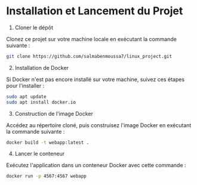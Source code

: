 # Installation et Lancement du Projet
1. Cloner le dépôt

Clonez ce projet sur votre machine locale en exécutant la commande suivante :
   ```bash
   git clone https://github.com/salmabenmoussa7/linux_project.git
   ```
2. Installation de Docker
   
Si Docker n'est pas encore installé sur votre machine, suivez ces étapes pour l'installer :
   ```bash
   sudo apt update
   sudo apt install docker.io
   ```
3. Construction de l'image Docker
   
Accédez au répertoire cloné, puis construisez l'image Docker en exécutant la commande suivante :
   ```bash
   docker build -t webapp:latest .
   ```
4. Lancer le conteneur

Exécutez l'application dans un conteneur Docker avec cette commande :
   ```bash
   docker run -p 4567:4567 webapp
   ```
